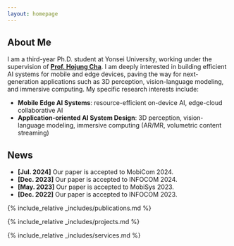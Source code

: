 ```yaml
---
layout: homepage
---
```


## About Me

I am a third-year Ph.D. student at Yonsei University, working under the supervision of <u><strong><a href="https://mobed.yonsei.ac.kr/">Prof. Hojung Cha</a></strong></u>. I am deeply interested in building efficient AI systems for mobile and edge devices, paving the way for next-generation applications such as 3D perception, vision-language modeling, and immersive computing. My specific research interests include:

- **Mobile Edge AI Systems**: resource-efficient on-device AI, edge-cloud collaborative AI
- **Application-oriented AI System Design**: 3D perception, vision-language modeling, immersive computing (AR/MR, volumetric content streaming)

## News

- **[Jul. 2024]** Our paper is accepted to MobiCom 2024.
- **[Dec. 2023]** Our paper is accepted to INFOCOM 2024.
- **[May. 2023]** Our paper is accepted to MobiSys 2023.
- **[Dec. 2022]** Our paper is accepted to INFOCOM 2023.

{% include_relative _includes/publications.md %}

{% include_relative _includes/projects.md %}

{% include_relative _includes/services.md %}
